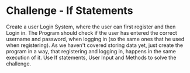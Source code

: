 # Challenge - If Statements

Create a user Login System, where the user can first register and then Login in.
The Program should check if the user has entered the correct username and password, when logging in (so the same ones that he used when registering).
As we haven't covered storing data yet, just create the program in a way, that registering and logging in, happens in the same execution of it.
Use If statements, User Input and Methods to solve the challenge.
